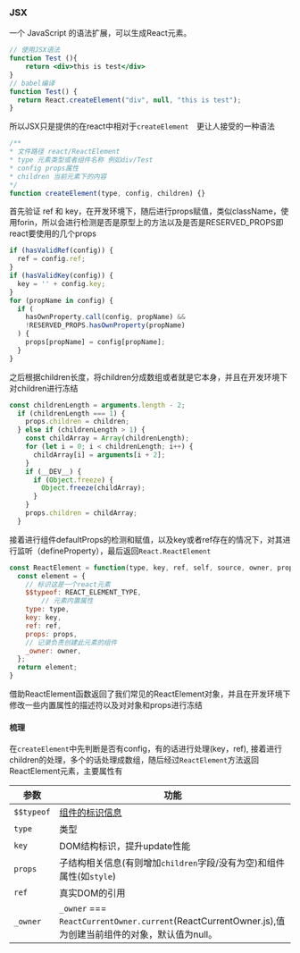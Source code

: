 ### JSX

一个 JavaScript 的语法扩展，可以生成React元素。

```jsx
// 使用JSX语法
function Test (){
	return <div>this is test</div>
}
// babel编译
function Test() {
  return React.createElement("div", null, "this is test");
}
```

所以JSX只是提供的在react中相对于`createElement	`更让人接受的一种语法

```js
/**
* 文件路径 react/ReactElement
* type 元素类型或者组件名称 例如div/Test
* config props属性
* children 当前元素下的内容
*/
function createElement(type, config, children) {}
```

首先验证 ref 和 key，在开发环境下，随后进行props赋值，类似className，使用forin，所以会进行检测是否是原型上的方法以及是否是RESERVED_PROPS即react要使用的几个props

```js
if (hasValidRef(config)) {
  ref = config.ref;
}
if (hasValidKey(config)) {
  key = '' + config.key;
}
for (propName in config) {
  if (
    hasOwnProperty.call(config, propName) &&
    !RESERVED_PROPS.hasOwnProperty(propName)
  ) {
    props[propName] = config[propName];
  }
}
```

之后根据children长度，将children分成数组或者就是它本身，并且在开发环境下对children进行冻结

```js
const childrenLength = arguments.length - 2;
  if (childrenLength === 1) {
    props.children = children;
  } else if (childrenLength > 1) {
    const childArray = Array(childrenLength);
    for (let i = 0; i < childrenLength; i++) {
      childArray[i] = arguments[i + 2];
    }
    if (__DEV__) {
      if (Object.freeze) {
        Object.freeze(childArray);
      }
    }
    props.children = childArray;
  }
```

接着进行组件defaultProps的检测和赋值，以及key或者ref存在的情况下，对其进行监听（defineProperty），最后返回`React.ReactElement`

```js
const ReactElement = function(type, key, ref, self, source, owner, props) {
  const element = {
    // 标识这是一个react元素
    $$typeof: REACT_ELEMENT_TYPE,
		// 元素内置属性
    type: type,
    key: key,
    ref: ref,
    props: props,
    // 记录负责创建此元素的组件
    _owner: owner,
  };
  return element;
}
```

借助ReactElement函数返回了我们常见的ReactElement对象，并且在开发环境下修改一些内置属性的描述符以及对对象和props进行冻结

#### 梳理

在`createElement`中先判断是否有config，有的话进行处理(key，ref),	接着进行children的处理，多个的话处理成数组，随后经过`ReactElement`方法返回ReactElement元素，主要属性有

| 参数       | 功能                                                         |
| ---------- | ------------------------------------------------------------ |
| `$$typeof` | [组件的标识信息](https://link.juejin.im?target=https%3A%2F%2Fgithub.com%2Ffacebook%2Freact%2Fpull%2F4832) |
| `type`     | 类型                                                         |
| `key`      | DOM结构标识，提升update性能                                  |
| `props`    | 子结构相关信息(有则增加`children`字段/没有为空)和组件属性(如`style`) |
| `ref`      | 真实DOM的引用                                                |
| `_owner`   | `_owner` === `ReactCurrentOwner.current`(ReactCurrentOwner.js),值为创建当前组件的对象，默认值为null。 |

